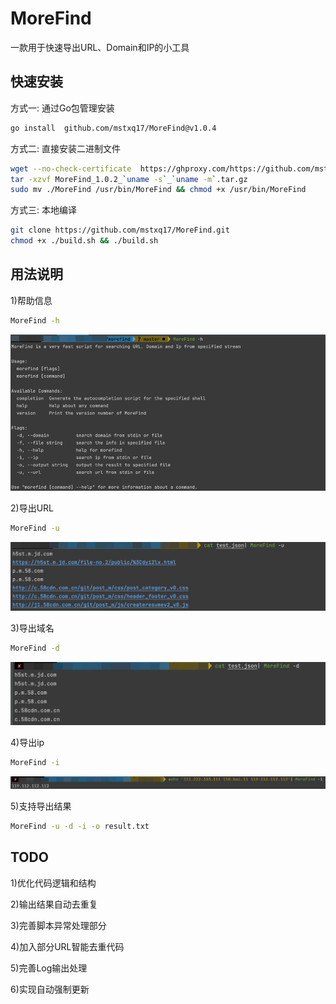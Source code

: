 # MoreFind
一款用于快速导出URL、Domain和IP的小工具


## 快速安装
方式一: 通过Go包管理安装
```bash
go install  github.com/mstxq17/MoreFind@v1.0.4
```
方式二: 直接安装二进制文件
```bash
wget --no-check-certificate  https://ghproxy.com/https://github.com/mstxq17/MoreFind/releases/download/v1.0.2/MoreFind_1.0.2_`uname -s`_`uname -m`.tar.gz
tar -xzvf MoreFind_1.0.2_`uname -s`_`uname -m`.tar.gz
sudo mv ./MoreFind /usr/bin/MoreFind && chmod +x /usr/bin/MoreFind
```

方式三: 本地编译
```bash
git clone https://github.com/mstxq17/MoreFind.git
chmod +x ./build.sh && ./build.sh
```

## 用法说明
1)帮助信息
```bash
MoreFind -h
```
![img.png](README.assets/img.png)



2)导出URL

```bash
MoreFind -u
```

![image-20220613101518150](README.assets/image-20220613101518150.png)



3)导出域名

```bash
MoreFind -d
```

![image-20220613101624590](README.assets/image-20220613101624590.png)



4)导出ip

```bash
MoreFind -i
```

![image-20220613101715993](README.assets/image-20220613101715993.png)



5)支持导出结果

```bash
MoreFind -u -d -i -o result.txt
```



## TODO

1)优化代码逻辑和结构

2)输出结果自动去重复

3)完善脚本异常处理部分

4)加入部分URL智能去重代码

5)完善Log输出处理

6)实现自动强制更新